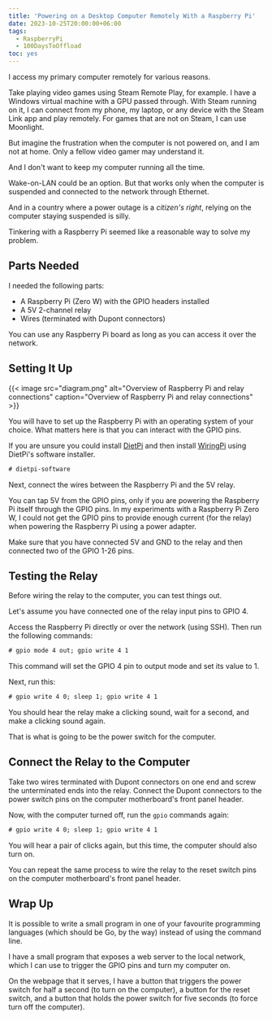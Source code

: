 ```yaml
---
title: 'Powering on a Desktop Computer Remotely With a Raspberry Pi'
date: 2023-10-25T20:00:00+06:00
tags:
  - RaspberryPi
  - 100DaysToOffload
toc: yes
---
```


I access my primary computer remotely for various reasons.

Take playing video games using Steam Remote Play, for example. I have a Windows virtual machine with a GPU passed through. With Steam running on it, I can connect from my phone, my laptop, or any device with the Steam Link app and play remotely. For games that are not on Steam, I can use Moonlight.

But imagine the frustration when the computer is not powered on, and I am not at home. Only a fellow video gamer may understand it.

And I don't want to keep my computer running all the time.

Wake-on-LAN could be an option. But that works only when the computer is suspended and connected to the network through Ethernet.

And in a country where a power outage is a _citizen's right_, relying on the computer staying suspended is silly.

Tinkering with a Raspberry Pi seemed like a reasonable way to solve my problem.

## Parts Needed

I needed the following parts:

- A Raspberry Pi (Zero W) with the GPIO headers installed
- A 5V 2-channel relay
- Wires (terminated with Dupont connectors)

You can use any Raspberry Pi board as long as you can access it over the network.

## Setting It Up

{{< image src="diagram.png" alt="Overview of Raspberry Pi and relay connections" caption="Overview of Raspberry Pi and relay connections" >}}

You will have to set up the Raspberry Pi with an operating system of your choice. What matters here is that you can interact with the GPIO pins.

If you are unsure you could install [DietPi](https://dietpi.com/) and then install [WiringPi](https://dietpi.com/docs/software/hardware_projects/#wiringpi) using DietPi's software installer.

``` txt {linenos=false}
# dietpi-software
```

Next, connect the wires between the Raspberry Pi and the 5V relay.

You can tap 5V from the GPIO pins, only if you are powering the Raspberry Pi itself through the GPIO pins. In my experiments with a Raspberry Pi Zero W, I could not get the GPIO pins to provide enough current (for the relay) when powering the Raspberry Pi using a power adapter.

Make sure that you have connected 5V and GND to the relay and then connected two of the GPIO 1-26 pins.

## Testing the Relay

Before wiring the relay to the computer, you can test things out.

Let's assume you have connected one of the relay input pins to GPIO 4.

Access the Raspberry Pi directly or over the network (using SSH). Then run the following commands:

``` txt {linenos=false}
# gpio mode 4 out; gpio write 4 1
```

This command will set the GPIO 4 pin to output mode and set its value to 1.

Next, run this:

``` txt {linenos=false}
# gpio write 4 0; sleep 1; gpio write 4 1
```

You should hear the relay make a clicking sound, wait for a second, and make a clicking sound again.

That is what is going to be the power switch for the computer.

## Connect the Relay to the Computer

Take two wires terminated with Dupont connectors on one end and screw the unterminated ends into the relay. Connect the Dupont connectors to the power switch pins on the computer motherboard's front panel header.

Now, with the computer turned off, run the `gpio` commands again:

``` txt {linenos=false}
# gpio write 4 0; sleep 1; gpio write 4 1
```

You will hear a pair of clicks again, but this time, the computer should also turn on.

You can repeat the same process to wire the relay to the reset switch pins on the computer motherboard's front panel header.

## Wrap Up

It is possible to write a small program in one of your favourite programming languages (which should be Go, by the way) instead of using the command line.

I have a small program that exposes a web server to the local network, which I can use to trigger the GPIO pins and turn my computer on.

On the webpage that it serves, I have a button that triggers the power switch for half a second (to turn on the computer), a button for the reset switch, and a button that holds the power switch for five seconds (to force turn off the computer).
